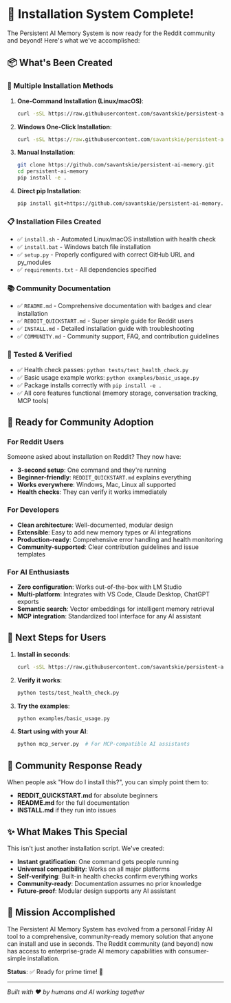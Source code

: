 # 🎉 Installation System Complete!

The Persistent AI Memory System is now ready for the Reddit community and beyond! Here's what we've accomplished:

## 📦 What's Been Created

### 🚀 Multiple Installation Methods
1. **One-Command Installation (Linux/macOS)**:
   ```bash
   curl -sSL https://raw.githubusercontent.com/savantskie/persistent-ai-memory/main/install.sh | bash
   ```

2. **Windows One-Click Installation**:
   ```cmd
   curl -sSL https://raw.githubusercontent.com/savantskie/persistent-ai-memory/main/install.bat -o install.bat && install.bat
   ```

3. **Manual Installation**:
   ```bash
   git clone https://github.com/savantskie/persistent-ai-memory.git
   cd persistent-ai-memory
   pip install -e .
   ```

4. **Direct pip Installation**:
   ```bash
   pip install git+https://github.com/savantskie/persistent-ai-memory.git
   ```

### 📋 Installation Files Created
- ✅ `install.sh` - Automated Linux/macOS installation with health check
- ✅ `install.bat` - Windows batch file installation
- ✅ `setup.py` - Properly configured with correct GitHub URL and py_modules
- ✅ `requirements.txt` - All dependencies specified

### 📚 Community Documentation
- ✅ `README.md` - Comprehensive documentation with badges and clear installation
- ✅ `REDDIT_QUICKSTART.md` - Super simple guide for Reddit users
- ✅ `INSTALL.md` - Detailed installation guide with troubleshooting
- ✅ `COMMUNITY.md` - Community support, FAQ, and contribution guidelines

### 🧪 Tested & Verified
- ✅ Health check passes: `python tests/test_health_check.py`
- ✅ Basic usage example works: `python examples/basic_usage.py`
- ✅ Package installs correctly with `pip install -e .`
- ✅ All core features functional (memory storage, conversation tracking, MCP tools)

## 🎯 Ready for Community Adoption

### For Reddit Users
Someone asked about installation on Reddit? They now have:
- **3-second setup**: One command and they're running
- **Beginner-friendly**: `REDDIT_QUICKSTART.md` explains everything
- **Works everywhere**: Windows, Mac, Linux all supported
- **Health checks**: They can verify it works immediately

### For Developers
- **Clean architecture**: Well-documented, modular design
- **Extensible**: Easy to add new memory types or AI integrations
- **Production-ready**: Comprehensive error handling and health monitoring
- **Community-supported**: Clear contribution guidelines and issue templates

### For AI Enthusiasts
- **Zero configuration**: Works out-of-the-box with LM Studio
- **Multi-platform**: Integrates with VS Code, Claude Desktop, ChatGPT exports
- **Semantic search**: Vector embeddings for intelligent memory retrieval
- **MCP integration**: Standardized tool interface for any AI assistant

## 🚀 Next Steps for Users

1. **Install in seconds**:
   ```bash
   curl -sSL https://raw.githubusercontent.com/savantskie/persistent-ai-memory/main/install.sh | bash
   ```

2. **Verify it works**:
   ```bash
   python tests/test_health_check.py
   ```

3. **Try the examples**:
   ```bash
   python examples/basic_usage.py
   ```

4. **Start using with your AI**:
   ```bash
   python mcp_server.py  # For MCP-compatible AI assistants
   ```

## 💬 Community Response Ready

When people ask "How do I install this?", you can simply point them to:
- **REDDIT_QUICKSTART.md** for absolute beginners
- **README.md** for the full documentation
- **INSTALL.md** if they run into issues

## ✨ What Makes This Special

This isn't just another installation script. We've created:
- **Instant gratification**: One command gets people running
- **Universal compatibility**: Works on all major platforms
- **Self-verifying**: Built-in health checks confirm everything works
- **Community-ready**: Documentation assumes no prior knowledge
- **Future-proof**: Modular design supports any AI assistant

## 🎊 Mission Accomplished

The Persistent AI Memory System has evolved from a personal Friday AI tool to a comprehensive, community-ready memory solution that anyone can install and use in seconds. The Reddit community (and beyond) now has access to enterprise-grade AI memory capabilities with consumer-simple installation.

**Status**: ✅ Ready for prime time! 🚀

---

*Built with ❤️ by humans and AI working together*
